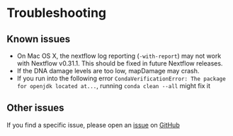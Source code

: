 # Troubleshooting

## Known issues

-   On Mac OS X, the nextflow log reporting (`-with-report`) may not work with Nextflow v0.31.1. This should be fixed in future Nextflow releases.
-   If the DNA damage levels are too low, mapDamage may crash.
-   If you run into the following error `CondaVerificationError: The package for openjdk located at...`, running `conda clean --all` might fix it

## Other issues

If you find a specific issue, please open an [issue](https://github.com/maxibor/coproid/issues) on [GitHub](https://github.com/maxibor/coproid/issues)
